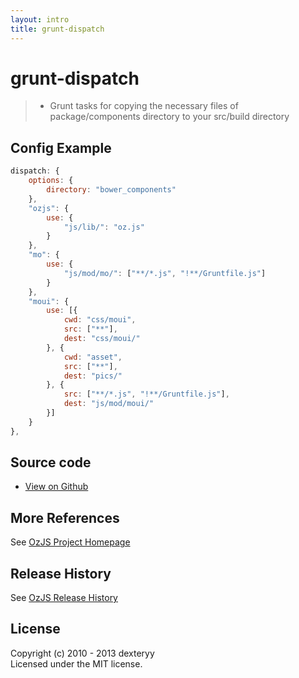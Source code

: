 ```yaml
---
layout: intro
title: grunt-dispatch
---
```


# grunt-dispatch

> * Grunt tasks for copying the necessary files of package/components directory to your src/build directory


## Config Example

```javascript
dispatch: {
    options: {
        directory: "bower_components"
    },
    "ozjs": {
        use: {
            "js/lib/": "oz.js"
        }
    },
    "mo": {
        use: {
            "js/mod/mo/": ["**/*.js", "!**/Gruntfile.js"]
        }
    },
    "moui": {
        use: [{
            cwd: "css/moui",
            src: ["**"],
            dest: "css/moui/"
        }, {
            cwd: "asset",
            src: ["**"],
            dest: "pics/"
        }, {
            src: ["**/*.js", "!**/Gruntfile.js"],
            dest: "js/mod/moui/"
        }]
    }
},
```

## Source code

* [View on Github](https://github.com/dexteryy/grunt-dispatch)

## More References

See [OzJS Project Homepage](http://ozjs.org/)

## Release History

See [OzJS Release History](http://ozjs.org/#release)

## License

Copyright (c) 2010 - 2013 dexteryy  
Licensed under the MIT license.


